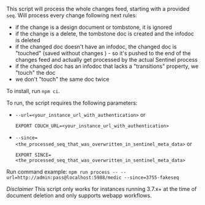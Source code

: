 This script will process the whole changes feed, starting with a provided `seq`.
Will process every change following next rules:
- if the change is a design document or tombstone, it is ignored
- if the change is a delete, the tombstone doc is created and the infodoc is deleted
- if the changed doc doesn't have an infodoc, the changed doc is "touched" (saved without changes
) - so it's pushed to the end of the changes feed and actually get processed by the actual
 Sentinel process
- if the changed doc has an infodoc that lacks a "transitions" property, we "touch" the doc
- we don't "touch" the same doc twice  

To install, run  `npm ci`. 

To run, the script requires the following parameters:
- `--url=<your_instance_url_with_authentication>` or 

    `EXPORT COUCH_URL=<your_instance_url_with_authentication>`
- `--since=<the_processed_seq_that_was_overwritten_in_sentinel_meta_data>` or 

    `EXPORT SINCE=<the_processed_seq_that_was_overwritten_in_sentinel_meta_data>`   

Run command example:
`npm run process -- --url=http://admin:pass@localhost:5988/medic --since=3755-fakeseq`

*Disclaimer* 
This script only works for instances running 3.7.x+ at the time of document deletion and only
 supports webapp workflows.  
